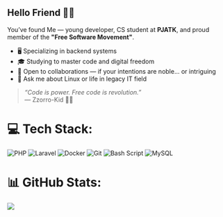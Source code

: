 ## Hello Friend 🕵️‍♂️

You’ve found Me — young developer, CS student at **PJATK**, and proud member of the **"Free Software Movement"**.

- 🖥️ Specializing in backend systems<br/>  
- 🎓 Studying to master code and digital freedom<br/>
- 🤝 Open to collaborations — if your intentions are noble... or intriguing<br/>
- 🧠 Ask me about Linux or life in legacy IT field<br/>

> _“Code is power. Free code is revolution.”_  
> — Zzorro-Kid 🕵️‍♂️

# 💻 Tech Stack:
![PHP](https://img.shields.io/badge/php-%23777BB4.svg?style=for-the-badge&logo=php&logoColor=white) ![Laravel](https://img.shields.io/badge/laravel-%23FF2D20.svg?style=for-the-badge&logo=laravel&logoColor=white) ![Docker](https://img.shields.io/badge/docker-%230db7ed.svg?style=for-the-badge&logo=docker&logoColor=white) ![Git](https://img.shields.io/badge/git-%23F05033.svg?style=for-the-badge&logo=git&logoColor=white) ![Bash Script](https://img.shields.io/badge/bash_script-%23121011.svg?style=for-the-badge&logo=gnu-bash&logoColor=white) ![MySQL](https://img.shields.io/badge/mysql-4479A1.svg?style=for-the-badge&logo=mysql&logoColor=white)  

# 📊 GitHub Stats:
![](https://github-readme-stats.vercel.app/api/top-langs/?username=Zzorro-Kid&theme=transparent&hide_border=false&include_all_commits=true&count_private=true&layout=compact)


